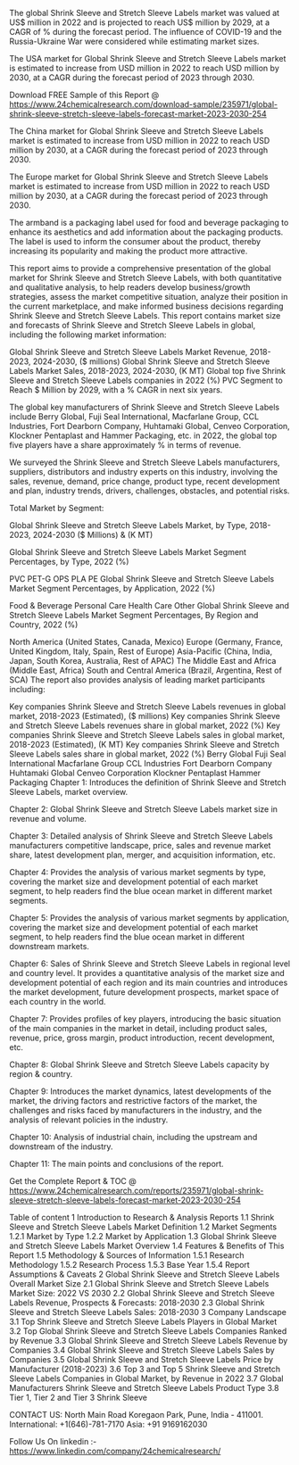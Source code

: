 The global Shrink Sleeve and Stretch Sleeve Labels market was valued at US$ million in 2022 and is projected to reach US$ million by 2029, at a CAGR of % during the forecast period. The influence of COVID-19 and the Russia-Ukraine War were considered while estimating market sizes.

The USA market for Global Shrink Sleeve and Stretch Sleeve Labels market is estimated to increase from USD million in 2022 to reach USD million by 2030, at a CAGR during the forecast period of 2023 through 2030.

Download FREE Sample of this Report @ https://www.24chemicalresearch.com/download-sample/235971/global-shrink-sleeve-stretch-sleeve-labels-forecast-market-2023-2030-254

The China market for Global Shrink Sleeve and Stretch Sleeve Labels market is estimated to increase from USD million in 2022 to reach USD million by 2030, at a CAGR during the forecast period of 2023 through 2030.

The Europe market for Global Shrink Sleeve and Stretch Sleeve Labels market is estimated to increase from USD million in 2022 to reach USD million by 2030, at a CAGR during the forecast period of 2023 through 2030.

The armband is a packaging label used for food and beverage packaging to enhance its aesthetics and add information about the packaging products. The label is used to inform the consumer about the product, thereby increasing its popularity and making the product more attractive.

This report aims to provide a comprehensive presentation of the global market for Shrink Sleeve and Stretch Sleeve Labels, with both quantitative and qualitative analysis, to help readers develop business/growth strategies, assess the market competitive situation, analyze their position in the current marketplace, and make informed business decisions regarding Shrink Sleeve and Stretch Sleeve Labels. This report contains market size and forecasts of Shrink Sleeve and Stretch Sleeve Labels in global, including the following market information:

Global Shrink Sleeve and Stretch Sleeve Labels Market Revenue, 2018-2023, 2024-2030, ($ millions)
Global Shrink Sleeve and Stretch Sleeve Labels Market Sales, 2018-2023, 2024-2030, (K MT)
Global top five Shrink Sleeve and Stretch Sleeve Labels companies in 2022 (%)
PVC Segment to Reach $ Million by 2029, with a % CAGR in next six years.

The global key manufacturers of Shrink Sleeve and Stretch Sleeve Labels include Berry Global, Fuji Seal International, Macfarlane Group, CCL Industries, Fort Dearborn Company, Huhtamaki Global, Cenveo Corporation, Klockner Pentaplast and Hammer Packaging, etc. in 2022, the global top five players have a share approximately % in terms of revenue.

We surveyed the Shrink Sleeve and Stretch Sleeve Labels manufacturers, suppliers, distributors and industry experts on this industry, involving the sales, revenue, demand, price change, product type, recent development and plan, industry trends, drivers, challenges, obstacles, and potential risks.

Total Market by Segment:

Global Shrink Sleeve and Stretch Sleeve Labels Market, by Type, 2018-2023, 2024-2030 ($ Millions) & (K MT)

Global Shrink Sleeve and Stretch Sleeve Labels Market Segment Percentages, by Type, 2022 (%)

PVC
PET-G
OPS
PLA
PE
Global Shrink Sleeve and Stretch Sleeve Labels Market Segment Percentages, by Application, 2022 (%)

Food & Beverage
Personal Care
Health Care
Other
Global Shrink Sleeve and Stretch Sleeve Labels Market Segment Percentages, By Region and Country, 2022 (%)

North America (United States, Canada, Mexico)
Europe (Germany, France, United Kingdom, Italy, Spain, Rest of Europe)
Asia-Pacific (China, India, Japan, South Korea, Australia, Rest of APAC)
The Middle East and Africa (Middle East, Africa)
South and Central America (Brazil, Argentina, Rest of SCA)
The report also provides analysis of leading market participants including:

Key companies Shrink Sleeve and Stretch Sleeve Labels revenues in global market, 2018-2023 (Estimated), ($ millions)
Key companies Shrink Sleeve and Stretch Sleeve Labels revenues share in global market, 2022 (%)
Key companies Shrink Sleeve and Stretch Sleeve Labels sales in global market, 2018-2023 (Estimated), (K MT)
Key companies Shrink Sleeve and Stretch Sleeve Labels sales share in global market, 2022 (%)
Berry Global
Fuji Seal International
Macfarlane Group
CCL Industries
Fort Dearborn Company
Huhtamaki Global
Cenveo Corporation
Klockner Pentaplast
Hammer Packaging
Chapter 1: Introduces the definition of Shrink Sleeve and Stretch Sleeve Labels, market overview.

Chapter 2: Global Shrink Sleeve and Stretch Sleeve Labels market size in revenue and volume.

Chapter 3: Detailed analysis of Shrink Sleeve and Stretch Sleeve Labels manufacturers competitive landscape, price, sales and revenue market share, latest development plan, merger, and acquisition information, etc.

Chapter 4: Provides the analysis of various market segments by type, covering the market size and development potential of each market segment, to help readers find the blue ocean market in different market segments.

Chapter 5: Provides the analysis of various market segments by application, covering the market size and development potential of each market segment, to help readers find the blue ocean market in different downstream markets.

Chapter 6: Sales of Shrink Sleeve and Stretch Sleeve Labels in regional level and country level. It provides a quantitative analysis of the market size and development potential of each region and its main countries and introduces the market development, future development prospects, market space of each country in the world.

Chapter 7: Provides profiles of key players, introducing the basic situation of the main companies in the market in detail, including product sales, revenue, price, gross margin, product introduction, recent development, etc.

Chapter 8: Global Shrink Sleeve and Stretch Sleeve Labels capacity by region & country.

Chapter 9: Introduces the market dynamics, latest developments of the market, the driving factors and restrictive factors of the market, the challenges and risks faced by manufacturers in the industry, and the analysis of relevant policies in the industry.

Chapter 10: Analysis of industrial chain, including the upstream and downstream of the industry.

Chapter 11: The main points and conclusions of the report.

Get the Complete Report & TOC @ https://www.24chemicalresearch.com/reports/235971/global-shrink-sleeve-stretch-sleeve-labels-forecast-market-2023-2030-254

Table of content
1 Introduction to Research & Analysis Reports
1.1 Shrink Sleeve and Stretch Sleeve Labels Market Definition
1.2 Market Segments
1.2.1 Market by Type
1.2.2 Market by Application
1.3 Global Shrink Sleeve and Stretch Sleeve Labels Market Overview
1.4 Features & Benefits of This Report
1.5 Methodology & Sources of Information
1.5.1 Research Methodology
1.5.2 Research Process
1.5.3 Base Year
1.5.4 Report Assumptions & Caveats
2 Global Shrink Sleeve and Stretch Sleeve Labels Overall Market Size
2.1 Global Shrink Sleeve and Stretch Sleeve Labels Market Size: 2022 VS 2030
2.2 Global Shrink Sleeve and Stretch Sleeve Labels Revenue, Prospects & Forecasts: 2018-2030
2.3 Global Shrink Sleeve and Stretch Sleeve Labels Sales: 2018-2030
3 Company Landscape
3.1 Top Shrink Sleeve and Stretch Sleeve Labels Players in Global Market
3.2 Top Global Shrink Sleeve and Stretch Sleeve Labels Companies Ranked by Revenue
3.3 Global Shrink Sleeve and Stretch Sleeve Labels Revenue by Companies
3.4 Global Shrink Sleeve and Stretch Sleeve Labels Sales by Companies
3.5 Global Shrink Sleeve and Stretch Sleeve Labels Price by Manufacturer (2018-2023)
3.6 Top 3 and Top 5 Shrink Sleeve and Stretch Sleeve Labels Companies in Global Market, by Revenue in 2022
3.7 Global Manufacturers Shrink Sleeve and Stretch Sleeve Labels Product Type
3.8 Tier 1, Tier 2 and Tier 3 Shrink Sleeve

CONTACT US:
North Main Road Koregaon Park, Pune, India - 411001.
International: +1(646)-781-7170
Asia: +91 9169162030

Follow Us On linkedin :- https://www.linkedin.com/company/24chemicalresearch/
